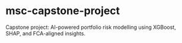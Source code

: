 # msc-capstone-project
Capstone project: AI-powered portfolio risk modelling using XGBoost, SHAP, and FCA-aligned insights.
